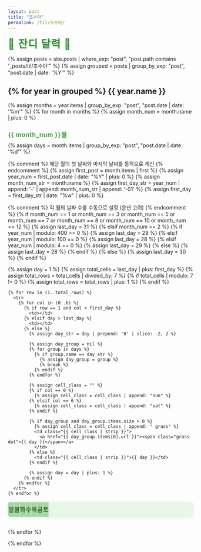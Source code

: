 ```yaml
---
layout: post
title: "조수아"
permalink: /til/조수아/
---
```


<style>
/* 잔디(Grass) 컨셉 스타일 */
.grass-calendar {
  width: 100%;
  table-layout: fixed; /* 열 비율 고정 */
  border-collapse: collapse;
  margin-bottom: 2em;
  background: #e8f5e9;
  border-radius: 8px;
  overflow: hidden;
  box-shadow: 0 2px 8px #b2dfdb55;
}
.grass-calendar th, .grass-calendar td {
  width: 14.285%; /* 100% / 7일 */
  height: 40px;
  text-align: center;
  vertical-align: middle;
  border: 1px solid #c8e6c9;
  font-size: 1em;
  padding: 0;
  box-sizing: border-box;
}
.grass-calendar th {
  background: #a5d6a7;
  color: #33691e;
  font-weight: bold;
}
.grass-calendar td {
  background: #f1f8e9;
  transition: background 0.2s;
}
.grass-calendar td.sat {
  background: #e3f2fd !important;
  color: #1976d2;
}
.grass-calendar td.sun {
  background: #ffebee !important;
  color: #d32f2f;
}
.grass-calendar a {
  color: inherit;
  text-decoration: none;
  display: block;
  width: 100%;
  height: 100%;
}
.grass-calendar a:hover {
  text-decoration: underline;
}
.grass-title {
  font-size: 2em;
  color: #388e3c;
  margin-bottom: 0.5em;
  font-weight: bold;
  letter-spacing: 0.05em;
  text-shadow: 0 2px 4px #c8e6c9;
}
.grass-month {
  font-size: 1.2em;
  color: #43a047;
  margin: 1.5em 0 0.5em 0;
  font-weight: bold;
  letter-spacing: 0.03em;
}
.grass-calendar .grass-dot {
  display: inline-block;
  width: 28px;
  height: 28px;
  line-height: 28px;
  background: #81c784;
  color: #fff;
  font-weight: bold;
  border-radius: 50%;
  text-align: center;
  vertical-align: middle;
  font-size: 1em;
  margin: 2px 0;
}
</style>

<div class="grass-title">🌱 잔디 달력 🌱</div>

{% assign posts = site.posts | where_exp: "post", "post.path contains '_posts/til/조수아'" %} 
{% assign grouped = posts | group_by_exp: "post", "post.date | date: '%Y'" %}

{% for year in grouped %}
{{ year.name }}
----------------
{% assign months = year.items | group_by_exp: "post", "post.date | date: '%m'" %}
{% for month in months %}
{% assign month_num = month.name | plus: 0 %}
<div class="grass-month">{{ month_num }}월</div>
{% assign days = month.items | group_by_exp: "post", "post.date | date: '%d'" %}

{% comment %} 해당 월의 첫 날짜와 마지막 날짜를 동적으로 계산 {% endcomment %}
{% assign first_post = month.items | first %}
{% assign year_num = first_post.date | date: "%Y" | plus: 0 %}
{% assign month_num_str = month.name %}
{% assign first_day_str = year_num | append: '-' | append: month_num_str | append: '-01' %}
{% assign first_day = first_day_str | date: "%w" | plus: 0 %}

{% comment %} 각 월의 날짜 수를 수동으로 설정 (윤년 고려) {% endcomment %}
{% if month_num == 1 or month_num == 3 or month_num == 5 or month_num == 7 or month_num == 8 or month_num == 10 or month_num == 12 %}
  {% assign last_day = 31 %}
{% elsif month_num == 2 %}
  {% if year_num | modulo: 400 == 0 %}
    {% assign last_day = 29 %}
  {% elsif year_num | modulo: 100 == 0 %}
    {% assign last_day = 28 %}
  {% elsif year_num | modulo: 4 == 0 %}
    {% assign last_day = 29 %}
  {% else %}
    {% assign last_day = 28 %}
  {% endif %}
{% else %}
  {% assign last_day = 30 %}
{% endif %}

<table class="grass-calendar">
  <thead>
    <tr>
      <th>일</th>
      <th>월</th>
      <th>화</th>
      <th>수</th>
      <th>목</th>
      <th>금</th>
      <th>토</th>
    </tr>
  </thead>
  <tbody>
    {% assign day = 1 %}
    {% assign total_cells = last_day | plus: first_day %}
    {% assign total_rows = total_cells | divided_by: 7 %}
    {% if total_cells | modulo: 7 != 0 %}
      {% assign total_rows = total_rows | plus: 1 %}
    {% endif %}

    {% for row in (1..total_rows) %}
      <tr>
        {% for col in (0..6) %}
          {% if row == 1 and col < first_day %}
            <td></td>
          {% elsif day > last_day %}
            <td></td>
          {% else %}
            {% assign day_str = day | prepend: '0' | slice: -2, 2 %}
            
            {% assign day_group = nil %}
            {% for group in days %}
              {% if group.name == day_str %}
                {% assign day_group = group %}
                {% break %}
              {% endif %}
            {% endfor %}

            {% assign cell_class = "" %}
            {% if col == 0 %}
              {% assign cell_class = cell_class | append: "sun" %}
            {% elsif col == 6 %}
              {% assign cell_class = cell_class | append: "sat" %}
            {% endif %}

            {% if day_group and day_group.items.size > 0 %}
              {% assign cell_class = cell_class | append: " grass" %}
              <td class="{{ cell_class | strip }}">
                <a href="{{ day_group.items[0].url }}"><span class="grass-dot">{{ day }}</span></a>
              </td>
            {% else %}
              <td class="{{ cell_class | strip }}">{{ day }}</td>
            {% endif %}
            
            {% assign day = day | plus: 1 %}
          {% endif %}
        {% endfor %}
      </tr>
    {% endfor %}
  </tbody>
</table>
{% endfor %}

{% endfor %}